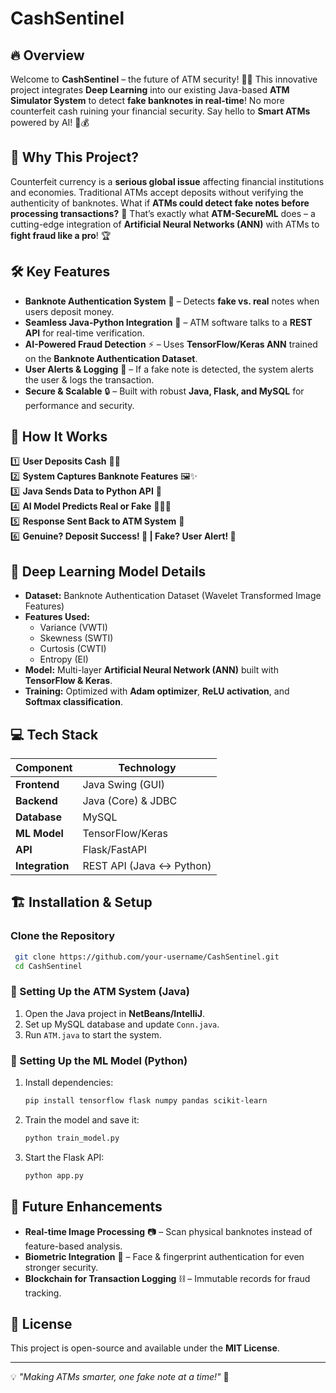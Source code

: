 # CashSentinel
## 🔥 Overview
Welcome to **CashSentinel** – the future of ATM security! 🏦💡 This innovative project integrates **Deep Learning** into our existing Java-based **ATM Simulator System** to detect **fake banknotes in real-time**! No more counterfeit cash ruining your financial security. Say hello to **Smart ATMs** powered by AI! 🤖💰
## 🎯 Why This Project?
Counterfeit currency is a **serious global issue** affecting financial institutions and economies. Traditional ATMs accept deposits without verifying the authenticity of banknotes. What if **ATMs could detect fake notes before processing transactions?** 🤯 That’s exactly what **ATM-SecureML** does – a cutting-edge integration of **Artificial Neural Networks (ANN)** with ATMs to **fight fraud like a pro**! 🏆
## 🛠 Key Features
- **Banknote Authentication System** 🧐 – Detects **fake vs. real** notes when users deposit money.
- **Seamless Java-Python Integration** 🔄 – ATM software talks to a **REST API** for real-time verification.
- **AI-Powered Fraud Detection** ⚡ – Uses **TensorFlow/Keras ANN** trained on the **Banknote Authentication Dataset**.
- **User Alerts & Logging** 📜 – If a fake note is detected, the system alerts the user & logs the transaction.
- **Secure & Scalable** 🔒 – Built with robust **Java, Flask, and MySQL** for performance and security.


## 🚧 How It Works
1️⃣ **User Deposits Cash** 🏧💵  
2️⃣ **System Captures Banknote Features** 🖼️✨  
3️⃣ **Java Sends Data to Python API** 🔗  
4️⃣ **AI Model Predicts Real or Fake** 🧠✅❌  
5️⃣ **Response Sent Back to ATM System** 🚀  
6️⃣ **Genuine? Deposit Success! 🎉 | Fake? User Alert! 🚨**  


## 🔬 Deep Learning Model Details
- **Dataset:** Banknote Authentication Dataset (Wavelet Transformed Image Features)
- **Features Used:**
  - Variance (VWTI)
  - Skewness (SWTI)
  - Curtosis (CWTI)
  - Entropy (EI)
- **Model:** Multi-layer **Artificial Neural Network (ANN)** built with **TensorFlow & Keras**.
- **Training:** Optimized with **Adam optimizer**, **ReLU activation**, and **Softmax classification**.


## 💻 Tech Stack
| Component           | Technology        |
|--------------------|-----------------|
| **Frontend**      | Java Swing (GUI) |
| **Backend**       | Java (Core) & JDBC |
| **Database**      | MySQL            |
| **ML Model**      | TensorFlow/Keras |
| **API**           | Flask/FastAPI    |
| **Integration**   | REST API (Java ↔ Python) |


## 🏗 Installation & Setup
### Clone the Repository
```bash
 git clone https://github.com/your-username/CashSentinel.git
 cd CashSentinel
```


### 🏦 Setting Up the ATM System (Java)
1. Open the Java project in **NetBeans/IntelliJ**.
2. Set up MySQL database and update `Conn.java`.
3. Run `ATM.java` to start the system.


### 🧠 Setting Up the ML Model (Python)
1. Install dependencies:
   ```bash
   pip install tensorflow flask numpy pandas scikit-learn
   ```
2. Train the model and save it:
   ```python
   python train_model.py
   ```
3. Start the Flask API:
   ```bash
   python app.py
   ```


## 🌟 Future Enhancements
- **Real-time Image Processing** 📷 – Scan physical banknotes instead of feature-based analysis.
- **Biometric Integration** 🔐 – Face & fingerprint authentication for even stronger security.
- **Blockchain for Transaction Logging** ⛓️ – Immutable records for fraud tracking.

## 📜 License
This project is open-source and available under the **MIT License**.

---
💡 *"Making ATMs smarter, one fake note at a time!"* 🚀

